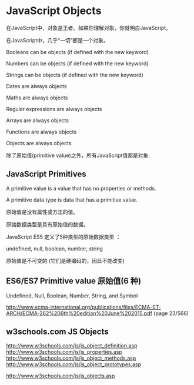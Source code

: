 # JavaScript Objects  


在JavaScript中，对象是王者。如果你理解对象，你就明白JavaScript。  

在JavaScript中，几乎“一切”都是一个对象。


Booleans can be objects (if defined with the new keyword)  

Numbers can be objects (if defined with the new keyword)  

Strings can be objects (if defined with the new keyword)  

Dates are always objects  

Maths are always objects  

Regular expressions are always objects  

Arrays are always objects  

Functions are always objects  

Objects are always objects  


除了原始值(primitive value)之外，所有JavaScript值都是对象.


## JavaScript Primitives

A primitive value is a value that has no properties or methods.

A primitive data type is data that has a primitive value.


原始值是没有属性或方法的值。  

原始数据类型是具有原始值的数据。  

JavaScript ES5 定义了5种类型的原始数据类型 ：


undefined, null, boolean, number, string



原始值是不可变的 (它们是硬编码的，因此不能改变)  


## ES6/ES7 Primitive value 原始值(6 种)


Undefined, Null, Boolean, Number, String, and Symbol


http://www.ecma-international.org/publications/files/ECMA-ST-ARCH/ECMA-262%206th%20edition%20June%202015.pdf (page 23/566)  












## w3schools.com JS Objects

http://www.w3schools.com/js/js_object_definition.asp  
http://www.w3schools.com/js/js_properties.asp  
http://www.w3schools.com/js/js_object_methods.asp  
http://www.w3schools.com/js/js_object_prototypes.asp  


http://www.w3schools.com/js/js_objects.asp  


